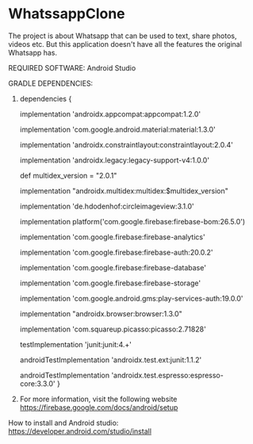 # WhatssappClone

The project is about Whatsapp that can be used to text, share photos, videos etc. But this application doesn't have all the features the original Whatsapp has.  


REQUIRED SOFTWARE: Android Studio

GRADLE DEPENDENCIES: 

1. dependencies {

    implementation 'androidx.appcompat:appcompat:1.2.0'
    
    implementation 'com.google.android.material:material:1.3.0'
    
    implementation 'androidx.constraintlayout:constraintlayout:2.0.4'
    
    implementation 'androidx.legacy:legacy-support-v4:1.0.0'
    
    
    def multidex_version = "2.0.1"
    
    implementation "androidx.multidex:multidex:$multidex_version"
    
    implementation 'de.hdodenhof:circleimageview:3.1.0'
    
    implementation platform('com.google.firebase:firebase-bom:26.5.0')
    
    implementation 'com.google.firebase:firebase-analytics'
    
    implementation 'com.google.firebase:firebase-auth:20.0.2'

    
    implementation 'com.google.firebase:firebase-database'
    
    implementation 'com.google.firebase:firebase-storage'
    
    implementation 'com.google.android.gms:play-services-auth:19.0.0'

    implementation "androidx.browser:browser:1.3.0"
    
    implementation 'com.squareup.picasso:picasso:2.71828'

    testImplementation 'junit:junit:4.+'
    
    androidTestImplementation 'androidx.test.ext:junit:1.1.2'
    
    androidTestImplementation 'androidx.test.espresso:espresso-core:3.3.0'
}

2. For more information, visit the following website https://firebase.google.com/docs/android/setup


How to install and Android studio: https://developer.android.com/studio/install






